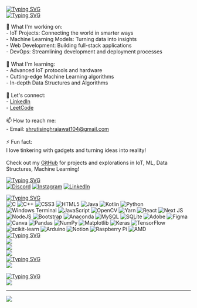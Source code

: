 [![Typing SVG](https://readme-typing-svg.herokuapp.com?font=Doto&weight=600&size=30&pause=1000&color=FFFFFF&width=900&lines=Hey+Folks!+Welcome+to+my+Github+Profile)](https://git.io/typing-svg)
<br>
[![Typing SVG](https://readme-typing-svg.herokuapp.com?font=Doto&weight=600&size=28&pause=1000&color=FFFFFF&width=550&lines=💫+About+Me)](https://git.io/typing-svg)

🔭 What I'm working on:<br>- IoT Projects: Connecting the world in smarter ways<br>- Machine Learning Models: Turning data into insights<br>- Web Development: Building full-stack applications<br>- DevOps: Streamlining development and deployment processes<br><br>🌱 What I'm learning:<br>- Advanced IoT protocols and hardware<br>- Cutting-edge Machine Learning algorithms<br>- In-depth Data Structures and Algorithms<br><br>💬 Let's connect:<br>- [LinkedIn](https://www.linkedin.com/in/shruti-singh-b90116229/)<br>- [LeetCode](https://leetcode.com/u/shrutisinghrajawat104/)<br><br>📫 How to reach me:<br>- Email: [shrutisinghrajawat104@gmail.com](mailto:shrutisinghrajawat104@gmail.com)<br><br>⚡ Fun fact:<br>I love tinkering with gadgets and turning ideas into reality!<br><br>Check out my [GitHub](https://github.com/rajawatshruti62) for projects and explorations in IoT, ML, Data Structures, Machine Learning!<br>


[![Typing SVG](https://readme-typing-svg.herokuapp.com?font=Doto&weight=600&size=28&pause=1000&color=FFFFFF&width=550&lines=🌐+Socials)](https://git.io/typing-svg)
<br>
[![Discord](https://img.shields.io/badge/Discord-%237289DA.svg?logo=discord&logoColor=white)](https://discord.gg/Shruti_Singh#2891) [![Instagram](https://img.shields.io/badge/Instagram-%23E4405F.svg?logo=Instagram&logoColor=white)](https://instagram.com/https://www.instagram.com/rajawatshruti62/) [![LinkedIn](https://img.shields.io/badge/LinkedIn-%230077B5.svg?logo=linkedin&logoColor=white)](https://linkedin.com/in/https://www.linkedin.com/in/shruti-singh-b90116229/) 

[![Typing SVG](https://readme-typing-svg.herokuapp.com?font=Doto&weight=600&size=28&pause=1000&color=FFFFFF&width=550&lines=💻+Tech+Stack)](https://git.io/typing-svg)
<br>
![C](https://img.shields.io/badge/c-%2300599C.svg?style=for-the-badge&logo=c&logoColor=white) ![C++](https://img.shields.io/badge/c++-%2300599C.svg?style=for-the-badge&logo=c%2B%2B&logoColor=white) ![CSS3](https://img.shields.io/badge/css3-%231572B6.svg?style=for-the-badge&logo=css3&logoColor=white) ![HTML5](https://img.shields.io/badge/html5-%23E34F26.svg?style=for-the-badge&logo=html5&logoColor=white) ![Java](https://img.shields.io/badge/java-%23ED8B00.svg?style=for-the-badge&logo=openjdk&logoColor=white) ![Kotlin](https://img.shields.io/badge/kotlin-%237F52FF.svg?style=for-the-badge&logo=kotlin&logoColor=white) ![Python](https://img.shields.io/badge/python-3670A0?style=for-the-badge&logo=python&logoColor=ffdd54) ![Windows Terminal](https://img.shields.io/badge/Windows%20Terminal-%234D4D4D.svg?style=for-the-badge&logo=windows-terminal&logoColor=white) ![JavaScript](https://img.shields.io/badge/javascript-%23323330.svg?style=for-the-badge&logo=javascript&logoColor=%23F7DF1E) ![OpenCV](https://img.shields.io/badge/opencv-%23white.svg?style=for-the-badge&logo=opencv&logoColor=white) ![Yarn](https://img.shields.io/badge/yarn-%232C8EBB.svg?style=for-the-badge&logo=yarn&logoColor=white) ![React](https://img.shields.io/badge/react-%2320232a.svg?style=for-the-badge&logo=react&logoColor=%2361DAFB) ![Next JS](https://img.shields.io/badge/Next-black?style=for-the-badge&logo=next.js&logoColor=white) ![NodeJS](https://img.shields.io/badge/node.js-6DA55F?style=for-the-badge&logo=node.js&logoColor=white) ![Bootstrap](https://img.shields.io/badge/bootstrap-%238511FA.svg?style=for-the-badge&logo=bootstrap&logoColor=white) ![Anaconda](https://img.shields.io/badge/Anaconda-%2344A833.svg?style=for-the-badge&logo=anaconda&logoColor=white) ![MySQL](https://img.shields.io/badge/mysql-4479A1.svg?style=for-the-badge&logo=mysql&logoColor=white) ![SQLite](https://img.shields.io/badge/sqlite-%2307405e.svg?style=for-the-badge&logo=sqlite&logoColor=white) ![Adobe](https://img.shields.io/badge/adobe-%23FF0000.svg?style=for-the-badge&logo=adobe&logoColor=white) ![Figma](https://img.shields.io/badge/figma-%23F24E1E.svg?style=for-the-badge&logo=figma&logoColor=white) ![Canva](https://img.shields.io/badge/Canva-%2300C4CC.svg?style=for-the-badge&logo=Canva&logoColor=white) ![Pandas](https://img.shields.io/badge/pandas-%23150458.svg?style=for-the-badge&logo=pandas&logoColor=white) ![NumPy](https://img.shields.io/badge/numpy-%23013243.svg?style=for-the-badge&logo=numpy&logoColor=white) ![Matplotlib](https://img.shields.io/badge/Matplotlib-%23ffffff.svg?style=for-the-badge&logo=Matplotlib&logoColor=black) ![Keras](https://img.shields.io/badge/Keras-%23D00000.svg?style=for-the-badge&logo=Keras&logoColor=white) ![TensorFlow](https://img.shields.io/badge/TensorFlow-%23FF6F00.svg?style=for-the-badge&logo=TensorFlow&logoColor=white) ![scikit-learn](https://img.shields.io/badge/scikit--learn-%23F7931E.svg?style=for-the-badge&logo=scikit-learn&logoColor=white) ![Arduino](https://img.shields.io/badge/-Arduino-00979D?style=for-the-badge&logo=Arduino&logoColor=white) ![Notion](https://img.shields.io/badge/Notion-%23000000.svg?style=for-the-badge&logo=notion&logoColor=white) ![Raspberry Pi](https://img.shields.io/badge/-Raspberry_Pi-C51A4A?style=for-the-badge&logo=Raspberry-Pi) ![AMD](https://img.shields.io/badge/AMD-%23000000.svg?style=for-the-badge&logo=amd&logoColor=white)
<br>
[![Typing SVG](https://readme-typing-svg.herokuapp.com?font=Doto&weight=600&size=28&pause=1000&color=FFFFFF&width=550&lines=📊+Stats)](https://git.io/typing-svg)
<br>
![](https://github-readme-stats.vercel.app/api?username=rajawatshruti62&theme=dark&hide_border=true&include_all_commits=true&count_private=false)<br/>
![](https://github-readme-streak-stats.herokuapp.com/?user=rajawatshruti62&theme=dark&hide_border=true)<br/>
![](https://github-readme-stats.vercel.app/api/top-langs/?username=rajawatshruti62&theme=dark&hide_border=true&include_all_commits=true&count_private=false&layout=compact)
<br>
[![Typing SVG](https://readme-typing-svg.herokuapp.com?font=Doto&weight=600&size=28&pause=1000&color=FFFFFF&width=550&lines=Motivation)](https://git.io/typing-svg)
<br>
![](https://quotes-github-readme.vercel.app/api?type=horizontal&theme=dark)

[![Typing SVG](https://readme-typing-svg.herokuapp.com?font=Doto&weight=600&size=28&pause=1000&color=FFFFFF&width=550&lines=🔝+Top+Contributed+Repo)](https://git.io/typing-svg)
<br>
![](https://github-contributor-stats.vercel.app/api?username=rajawatshruti62&limit=5&theme=dark&combine_all_yearly_contributions=true)

---
[![](https://visitcount.itsvg.in/api?id=rajawatshruti62&icon=1&color=0)](https://visitcount.itsvg.in)

<!-- Proudly created with GPRM ( https://gprm.itsvg.in ) -->
